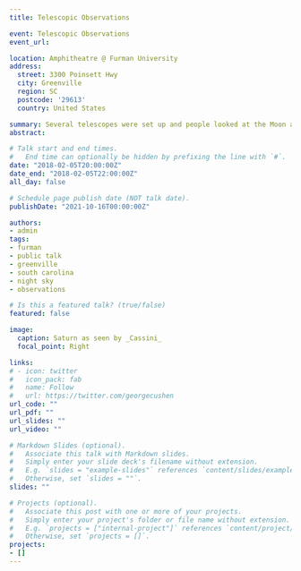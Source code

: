 ```yaml
---
title: Telescopic Observations

event: Telescopic Observations
event_url: 

location: Amphitheatre @ Furman University
address:
  street: 3300 Poinsett Hwy 
  city: Greenville
  region: SC
  postcode: '29613'
  country: United States

summary: Several telescopes were set up and people looked at the Moon and the major planets.  
abstract: 

# Talk start and end times.
#   End time can optionally be hidden by prefixing the line with `#`.
date: "2018-02-05T20:00:00Z"
date_end: "2018-02-05T22:00:00Z"
all_day: false

# Schedule page publish date (NOT talk date).
publishDate: "2021-10-16T00:00:00Z"

authors: 
- admin
tags: 
- furman
- public talk
- greenville
- south carolina
- night sky
- observations

# Is this a featured talk? (true/false)
featured: false

image:
  caption: Saturn as seen by _Cassini_
  focal_point: Right

links:
# - icon: twitter
#   icon_pack: fab
#   name: Follow
#   url: https://twitter.com/georgecushen
url_code: ""
url_pdf: ""
url_slides: ""
url_video: ""

# Markdown Slides (optional).
#   Associate this talk with Markdown slides.
#   Simply enter your slide deck's filename without extension.
#   E.g. `slides = "example-slides"` references `content/slides/example-slides.md`.
#   Otherwise, set `slides = ""`.
slides: ""

# Projects (optional).
#   Associate this post with one or more of your projects.
#   Simply enter your project's folder or file name without extension.
#   E.g. `projects = ["internal-project"]` references `content/project/deep-learning/index.md`.
#   Otherwise, set `projects = []`.
projects:
- []
---
```


<!-- {{% callout note %}}
Click on the **Slides** button above to view the built-in slides feature.
{{% /callout %}}

Slides can be added in a few ways:

- **Create** slides using Wowchemy's [*Slides*](https://wowchemy.com/docs/managing-content/#create-slides) feature and link using `slides` parameter in the front matter of the talk file
- **Upload** an existing slide deck to `static/` and link using `url_slides` parameter in the front matter of the talk file
- **Embed** your slides (e.g. Google Slides) or presentation video on this page using [shortcodes](https://wowchemy.com/docs/writing-markdown-latex/).

Further event details, including [page elements](https://wowchemy.com/docs/writing-markdown-latex/) such as image galleries, can be added to the body of this page. -->

